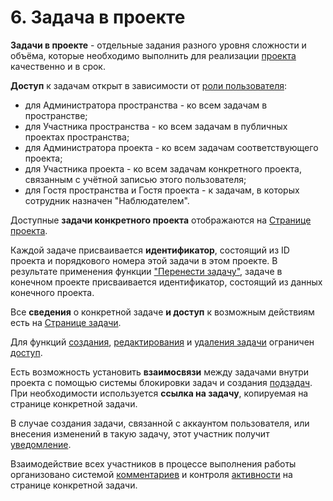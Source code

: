 # 6. Задача в проекте  

**Задачи в проекте** - отдельные задания разного уровня сложности и объёма, которые необходимо выполнить для реализации [проекта](5_project/5_project.md) качественно и в срок.  

**Доступ** к задачам открыт в зависимости от [роли пользователя](9_roles/9.1_roles.md):

- для Администратора пространства - ко всем задачам в пространстве;
- для Участника пространства - ко всем задачам в публичных проектах пространства;  
- для Администратора проекта - ко всем задачам соответствующего проекта;  
- для Участника проекта - ко всем задачам конкретного проекта, связанным с учётной записью этого пользователя;  
- для Гостя пространства и Гостя проекта - к задачам, в которых сотрудник назначен "Наблюдателем".

Доступные **задачи конкретного проекта** отображаются на [Странице проекта](5_project/5.4_tasks_table.md).  

Каждой задаче присваивается **идентификатор**, состоящий из ID проекта и порядкового номера этой задачи в этом проекте.
В результате применения функции ["Перенести задачу"](6.2_task_page/6.2.4_relocate.md), задаче в конечном проекте присваивается идентификатор, состоящий из данных конечного проекта.

Все **сведения** о конкретной задаче **и доступ** к возможным действиям есть на [Странице задачи](6.2_task_page/6.2_task_page.md).  

Для функций [создания](6.1_create.md), [редактирования](6.2_task_page/6.2.1_edit_task/6.2.1_edit_task.md) и [удаления задачи](6.2_task_page/6.2.5_delete.md) ограничен [доступ](9_roles/9.2_access.md).

Есть возможность установить **взаимосвязи** между задачами внутри проекта с помощью системы блокировки задач и создания [подзадач](6.3_sub-task.md).  
При необходимости используется **ссылка на задачу**, копируемая на странице конкретной задачи.

В случае создания задачи, связанной с аккаунтом пользователя, или внесения изменений в такую задачу, этот участник получит [уведомление](6.4_notice.md).  

Взаимодействие всех участников в процессе выполнения работы организовано системой [комментариев](6.2_task_page/6.2.3_task_activity/6.2.3.1_comments/6.2.3.1_comments.md) и контроля [активности](6.2_task_page/6.2.3_task_activity/6.2.3_task_activity.md) на странице конкретной задачи.
